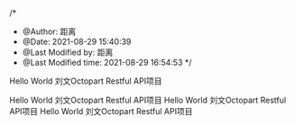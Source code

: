/*
 * @Author: 距离 
 * @Date: 2021-08-29 15:40:39 
 * @Last Modified by: 距离
 * @Last Modified time: 2021-08-29 16:54:53
 */

Hello World
刘文Octopart Restful API项目

Hello World
刘文Octopart Restful API项目
Hello World
刘文Octopart Restful API项目
Hello World
刘文Octopart Restful API项目


